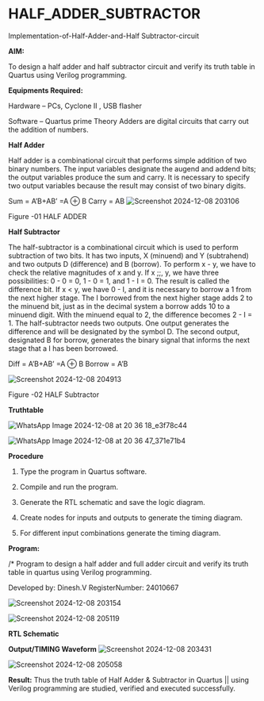 # HALF_ADDER_SUBTRACTOR

Implementation-of-Half-Adder-and-Half Subtractor-circuit

**AIM:**

To design a half adder and half subtractor circuit and verify its truth table in Quartus using Verilog programming.

**Equipments Required:**

Hardware – PCs, Cyclone II , USB flasher 

Software – Quartus prime Theory Adders are digital circuits that carry out the addition of numbers.

**Half Adder**

Half adder is a combinational circuit that performs simple addition of two binary numbers. The input variables designate the augend and addend bits; the output variables produce the sum and carry. It is necessary to specify two output variables because the result may consist of two binary digits.

Sum = A’B+AB’ =A ⊕ B Carry = AB
![Screenshot 2024-12-08 203106](https://github.com/user-attachments/assets/e4723ddb-ad94-4047-8545-1ef7e5896aac)


Figure -01 HALF ADDER

**Half Subtractor**

The half-subtractor is a combinational circuit which is used to perform subtraction of two bits. It has two inputs, X (minuend) and Y (subtrahend) and two outputs D (difference) and B (borrow). To perform x - y, we have to check the relative magnitudes of x and y. If x ;;, y, we have three possibilities: 0 - 0 = 0, 1 - 0 = 1, and 1 - I = 0. The result is called the difference bit. If x < y, we have 0 - I, and it is necessary to borrow a 1 from the next higher stage. The I borrowed from the next higher stage adds 2 to the minuend bit, just as in the decimal system a borrow adds 10 to a minuend digit. With the minuend equal to 2, the difference becomes 2 - I = 1. The half-subtractor needs two outputs. One output generates the difference and will be designated by the symbol D. The second output, designated B for borrow, generates the binary signal that informs the next stage that a I has been borrowed. 

Diff = A’B+AB’ =A ⊕ B
Borrow = A’B

![Screenshot 2024-12-08 204913](https://github.com/user-attachments/assets/77c234e1-555b-498d-8725-36a065806d83)

Figure -02 HALF Subtractor

**Truthtable** 

![WhatsApp Image 2024-12-08 at 20 36 18_e3f78c44](https://github.com/user-attachments/assets/009464a2-0e81-45e6-ae38-306e95876e1d)

![WhatsApp Image 2024-12-08 at 20 36 47_371e71b4](https://github.com/user-attachments/assets/d6878c5f-6050-4eb5-9b0d-26a5ed06a101)

**Procedure**

1.	Type the program in Quartus software.

2.	Compile and run the program.

3.	Generate the RTL schematic and save the logic diagram.

4.	Create nodes for inputs and outputs to generate the timing diagram.

5.	For different input combinations generate the timing diagram.


**Program:**

/* Program to design a half adder and full adder circuit and verify its truth table in quartus using Verilog programming.

Developed by: Dinesh.V
RegisterNumber: 24010667

![Screenshot 2024-12-08 203154](https://github.com/user-attachments/assets/1175ae8e-0ed7-4642-bebf-c56bd7daff21)

![Screenshot 2024-12-08 205119](https://github.com/user-attachments/assets/4465881a-1632-4f0d-a2ea-012bd4ae80fc)


**RTL Schematic**

**Output/TIMING Waveform**
![Screenshot 2024-12-08 203431](https://github.com/user-attachments/assets/4cc07093-ec10-4351-a3f4-38735f6f45d7)

![Screenshot 2024-12-08 205058](https://github.com/user-attachments/assets/66dc89eb-bb11-4bab-933d-85fc56a7383c)

**Result:**
Thus the truth table of Half Adder & Subtractor in Quartus || using Verilog programming are studied, verified and executed successfully.
